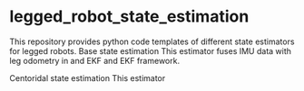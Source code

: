 # legged_robot_state_estimation
This repository provides python code templates of different state estimators for legged robots.
Base state estimation
This estimator fuses IMU data with leg odometry in and EKF and EKF framework. 

Centoridal state estimation
This estimator 